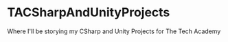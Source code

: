 # TACSharpAndUnityProjects
 Where I'll be storying my CSharp and Unity Projects for The Tech Academy
